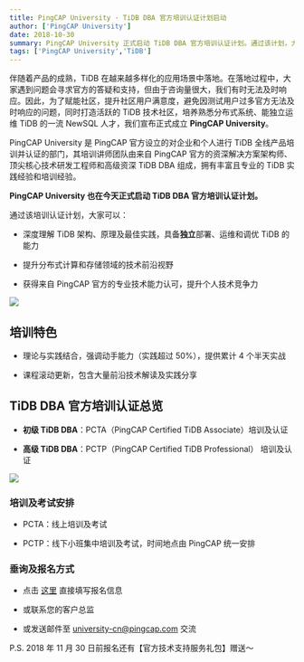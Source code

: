 ```yaml
---
title: PingCAP University · TiDB DBA 官方培训认证计划启动
author: ['PingCAP University']
date: 2018-10-30
summary: PingCAP University 正式启动 TiDB DBA 官方培训认证计划。通过该计划，大家可以深度理解 TiDB 架构、原理及最佳实践，具备独立部署、运维和调优 TiDB 的能力；提升分布式计算和存储领域的技术前沿视野；获得来自 PingCAP 官方的认可，提升个人技术竞争力。
tags: ['PingCAP University','TiDB']
---
```



伴随着产品的成熟，TiDB 在越来越多样化的应用场景中落地。在落地过程中，大家遇到问题会寻求官方的答疑和支持，但由于咨询量很大，我们有时无法及时响应。因此，为了赋能社区，提升社区用户满意度，避免因测试用户过多官方无法及时响应的问题，同时打造活跃的 TiDB 技术社区，培养熟悉分布式系统、能独立运维 TiDB 的一流 NewSQL 人才，我们宣布正式成立 **PingCAP University**。

PingCAP University 是 PingCAP 官方设立的对企业和个人进行 TiDB 全线产品培训并认证的部门，其培训讲师团队由来自 PingCAP 官方的资深解决方案架构师、顶尖核心技术研发工程师和高级资深 TiDB DBA 组成，拥有丰富且专业的 TiDB 实践经验和培训经验。

**PingCAP University 也在今天正式启动 TiDB DBA 官方培训认证计划。**

通过该培训认证计划，大家可以：

*  深度理解 TiDB 架构、原理及最佳实践，具备**独立**部署、运维和调优 TiDB 的能力

* 提升分布式计算和存储领域的技术前沿视野

*  获得来自 PingCAP 官方的专业技术能力认可，提升个人技术竞争力

![](http://upload-images.jianshu.io/upload_images/542677-05a5fa578ca8af03?imageMogr2/auto-orient/strip%7CimageView2/2/w/1240)

## 培训特色

*  理论与实践结合，强调动手能力（实践超过 50%），提供累计 4 个半天实战

*  课程滚动更新，包含大量前沿技术解读及实践分享

## TiDB DBA 官方培训认证总览

*   **初级 TiDB DBA**：PCTA（PingCAP Certified TiDB Associate）培训及认证

*   **高级 TiDB DBA**：PCTP（PingCAP Certified TiDB Professional） 培训及认证

![](https://upload-images.jianshu.io/upload_images/542677-c632be4fa6d90f78.png?imageMogr2/auto-orient/strip%7CimageView2/2/w/1240)

### 培训及考试安排

* PCTA：线上培训及考试

* PCTP：线下小班集中培训及考试，时间地点由 PingCAP 统一安排

### 垂询及报名方式

*  点击 [这里](http://pingcaptidb.mikecrm.com/KXCarRw) 直接填写报名信息

*  或联系您的客户总监

*  或发送邮件至 university-cn@pingcap.com 交流

P.S. 2018 年 11 月 30 日前报名还有【官方技术支持服务礼包】赠送～

